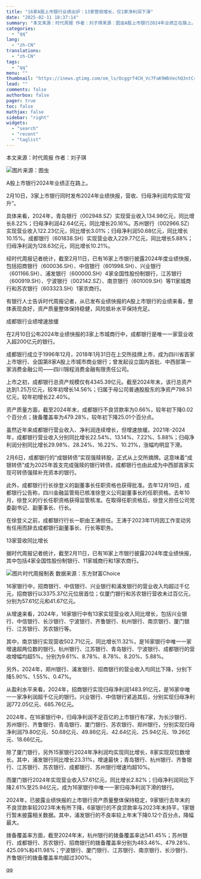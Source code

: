 ```yaml
---
title: "16家A股上市银行业绩出炉：13家营收增长，仅1家净利润下滑"
date: "2025-02-11 18:37:14"
summary: "本文来源：时代周报 作者：刘子琪来源：图虫A股上市银行2024年业绩正在路上。2月10日，3家上市银..."
categories:
  - "qq"
lang:
  - "zh-CN"
translations:
  - "zh-CN"
tags:
  - "qq"
menu: ""
thumbnail: "https://inews.gtimg.com/om_ls/Ocggrf4CH_Vc7FaK9WbVechQ3ntCrlShMQLozSBwFtHSoAA_640360/0"
lead: ""
comments: false
authorbox: false
pager: true
toc: false
mathjax: false
sidebar: "right"
widgets:
  - "search"
  - "recent"
  - "taglist"
---
```


本文来源：时代周报 作者：刘子琪

![图片](https://inews.gtimg.com/om_bt/OvCGLYi21CkttVOWs7Ix88BHzxiiGs3d4Yu1jXazBDcZkAA/641)来源：图虫

A股上市银行2024年业绩正在路上。

2月10日，3家上市银行同时发布2024年业绩快报，营收、归母净利润均实现“双升”。

具体来看，2024年，青岛银行（002948.SZ）实现营业收入134.98亿元，同比增长8.22%；归母净利润42.64亿元，同比增长20.16%。苏州银行（002966.SZ）实现营业收入122.23亿元，同比增长3.01%；归母净利润50.68亿元，同比增长10.15%。成都银行（601838.SH）实现营业收入229.77亿元，同比增长5.88%；归母净利润为128.63亿元，同比增长10.21%。

经时代周报记者统计，截至2月11日，已有16家上市银行披露2024年度业绩快报，包括招商银行（600036.SH）、中信银行（601998.SH）、兴业银行（601166.SH）、浦发银行（600000.SH）4家全国性股份制银行，江苏银行（600919.SH）、宁波银行（002142.SZ）、南京银行（601009.SH）等11家城商行和苏农银行（603323.SH）1家农商行。

有银行人士告诉时代周报记者，从已发布业绩快报的A股上市银行的业绩来看，整体表现良好，资产质量整体保持稳健，风险抵补水平保持充足。

成都银行业绩增速放缓

在2月10日公布2024年业绩快报的3家上市城商行中，成都银行是唯一一家营业收入超200亿元的银行。

成都银行成立于1996年12月，2018年1月31日在上交所挂牌上市，成为四川省首家上市银行、全国第8家A股上市城市商业银行；曾发起设立国内首批、中西部第一家消费金融公司——四川锦程消费金融有限责任公司。

上市之初，成都银行总资产规模仅有4345.39亿元。截至2024年末，该行总资产达到1.25万亿元，较年初增长14.56%；归属于母公司普通股股东的净资产798.51亿元，较年初增长22.40%。

资产质量方面，截至2024年末，成都银行不良贷款率为0.66%，较年初下降0.02个百分点；拨备覆盖率为479.28%，较年初下降25.01个百分点。

虽然近年来成都银行营业收入、净利润连续增长，但增速放缓。2021年-2024年，成都银行营业收入分别同比增长22.54%、13.14%、7.22%、5.88%；归母净利润分别同比增长29.98%、28.24%、16.22%、10.21%，涨幅均明显下滑。

2月6日，成都银行的“成银转债”实现强赎转股，正式从上交所摘牌。这意味着“成银转债”成为2025年首支完成强赎的银行转债，成都银行也由此成为中西部首家实现可转债强赎补充资本的银行。

此外，成都银行行长徐登义的副董事长任职资格也获得批准。去年12月19日，成都银行公告称，四川金融监管局已核准徐登义公司副董事长的任职资格。去年10月，徐登义的行长任职资格获得监管核准。在取得任职资格后，徐登义担任公司党委副书记、副董事长、行长。

在徐登义之前，成都银行行长一职由王涛担任。王涛于2023年11月因工作变动另有任用而辞去成都银行副董事长、行长等职务。

13家营收同比增长

据时代周报记者统计，截至2月11日，已有16家上市银行披露2024年度业绩快报，其中包括4家全国性股份制银行、11家城商行和1家农商行。

![图片](https://inews.gtimg.com/om_bt/OBMEGm9oQrvFCdT5RS-EV1Xzk85Ky5sujh2woF89tRFf0AA/641)时代周报制表 数据来源：东方财富Choice

16家银行中，招商银行、中信银行、兴业银行和浦发银行的营业收入均超过千亿元，招商银行以3375.37亿元位居首位；仅厦门银行和苏农银行营收未过百亿元，分别为57.61亿元和41.67亿元。

从增速来看，2024年，16家银行中有13家实现营业收入同比增长，包括兴业银行、中信银行、长沙银行、宁波银行、齐鲁银行、杭州银行、南京银行、厦门银行、江苏银行、苏农银行等。

其中，南京银行实现营收502.71亿元，同比增长11.32%，是16家银行中唯一一家增速超两位数的银行。杭州银行、江苏银行、青岛银行、宁波银行、成都银行的营收增幅均超5%，分别为9.61%、8.78%、8.78%、8.20%、5.88%。

另外，2024年，郑州银行、浦发银行、招商银行的营业收入均同比下降，分别下降5.90%、1.55%、0.47%。

从盈利水平来看，2024年，招商银行实现归母净利润1483.91亿元，是16家中唯一一家净利润超千亿元的银行。兴业银行、中信银行紧追其后，分别实现归母净利润772.05亿元、685.76亿元。

2024年，在16家银行中，归母净利润不足百亿的上市银行有7家，为长沙银行、苏州银行、齐鲁银行、青岛银行、厦门银行、苏农银行、郑州银行，分别实现归母净利润79.80亿元、50.68亿元、49.86亿元、42.64亿元、25.94亿元、19.26亿元、18.66亿元。

除了厦门银行，另外15家银行2024年净利润均实现同比增长，8家实现双位数增长。其中，浦发银行同比增长23.31%，增速最快；青岛银行、杭州银行、齐鲁银行、江苏银行、苏农银行、成都银行、苏州银行增速均超10%。

而厦门银行2024年实现营业收入57.61亿元，同比增长2.82%；归母净利润同比下降2.61%至25.94亿元，成为16家银行中唯一一家归母净利润下滑的银行。

2024年，已披露业绩快报的上市银行资产质量整体保持稳定，9家银行去年末的不良贷款率较2023年末有所下降，6家银行的不良贷款率与2023年末持平，1家银行暂未披露相关数据。其中，浦发银行的不良率较上年末下降0.12个百分点，降幅最大。

拨备覆盖率方面，截至2024年末，杭州银行的拨备覆盖率达541.45%；苏州银行、成都银行、苏农银行、招商银行的拨备覆盖率分别为483.46%、479.28%、425.09%和411.98%；宁波银行、厦门银行、江苏银行、南京银行、长沙银行、齐鲁银行的拨备覆盖率均超过300%。

[qq](https://new.qq.com/rain/a/20250211A07FX000)
